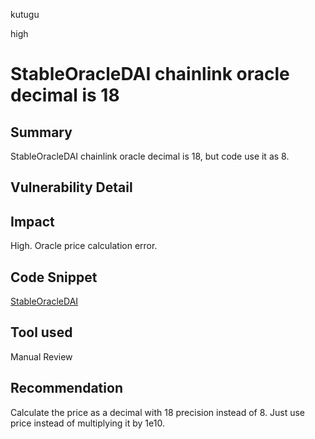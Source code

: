 kutugu

high

# StableOracleDAI chainlink oracle decimal is 18

## Summary

StableOracleDAI chainlink oracle decimal is 18, but code use it as 8.   

## Vulnerability Detail

## Impact

High. Oracle price calculation error.    

## Code Snippet

[StableOracleDAI](https://github.com/sherlock-audit/2023-05-USSD/blob/main/ussd-contracts/contracts/oracles/StableOracleDAI.sol#L52)

## Tool used

Manual Review

## Recommendation

Calculate the price as a decimal with 18 precision instead of 8. Just use price instead of multiplying it by 1e10.     